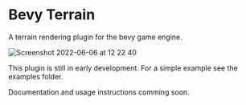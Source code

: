 # Bevy Terrain
A terrain rendering plugin for the bevy game engine.

![Screenshot 2022-06-06 at 12 22 40](https://user-images.githubusercontent.com/51823519/172163568-828cce24-c6d8-42ad-91d1-d4f4ce34eebf.png)

This plugin is still in early development.
For a simple example see the examples folder.

Documentation and usage instructions comming soon.
